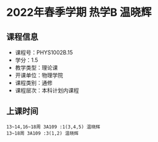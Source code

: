 # 2022年春季学期 热学B 温晓辉






## 课程信息

- 课程号：PHYS1002B.15
- 学分：1.5
- 教学类型：理论课
- 开课单位：物理学院
- 课程类别：通修
- 课程层次：本科计划内课程

## 上课时间

```
13~14,16~18周 3A109 :1(3,4,5) 温晓辉
13~18周 3A109 :3(1,2) 温晓辉
```

